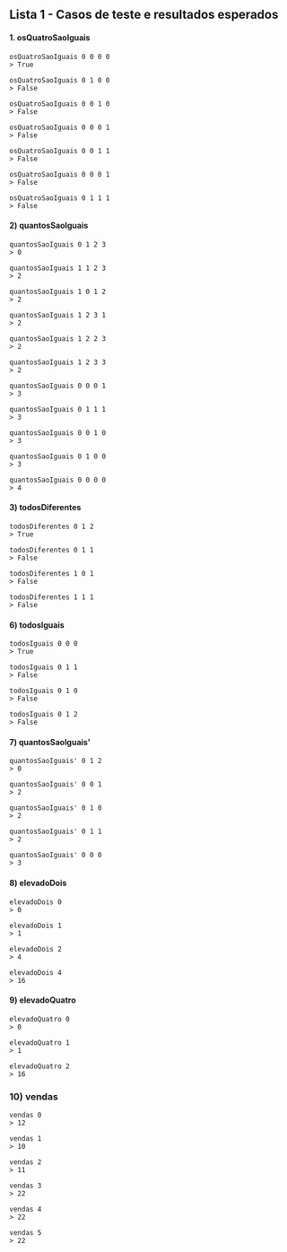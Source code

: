 ## Lista 1 - Casos de teste e resultados esperados


#### 1. osQuatroSaoIguais


    osQuatroSaoIguais 0 0 0 0
    > True

    osQuatroSaoIguais 0 1 0 0
    > False

    osQuatroSaoIguais 0 0 1 0
    > False

    osQuatroSaoIguais 0 0 0 1
    > False

    osQuatroSaoIguais 0 0 1 1
    > False

    osQuatroSaoIguais 0 0 0 1
    > False

    osQuatroSaoIguais 0 1 1 1
    > False


#### 2) quantosSaoIguais

    quantosSaoIguais 0 1 2 3
    > 0

    quantosSaoIguais 1 1 2 3
    > 2

    quantosSaoIguais 1 0 1 2
    > 2

    quantosSaoIguais 1 2 3 1
    > 2

    quantosSaoIguais 1 2 2 3
    > 2

    quantosSaoIguais 1 2 3 3
    > 2

    quantosSaoIguais 0 0 0 1
    > 3

    quantosSaoIguais 0 1 1 1
    > 3

    quantosSaoIguais 0 0 1 0
    > 3

    quantosSaoIguais 0 1 0 0
    > 3

    quantosSaoIguais 0 0 0 0
    > 4


#### 3) todosDiferentes

    todosDiferentes 0 1 2
    > True

    todosDiferentes 0 1 1
    > False

    todosDiferentes 1 0 1
    > False

    todosDiferentes 1 1 1
    > False



#### 6) todosIguais

    todosIguais 0 0 0
    > True

    todosIguais 0 1 1
    > False

    todosIguais 0 1 0
    > False

    todosIguais 0 1 2
    > False



#### 7) quantosSaoIguais'


    quantosSaoIguais' 0 1 2
    > 0

    quantosSaoIguais' 0 0 1
    > 2

    quantosSaoIguais' 0 1 0
    > 2

    quantosSaoIguais' 0 1 1
    > 2

    quantosSaoIguais' 0 0 0
    > 3



#### 8) elevadoDois

    elevadoDois 0
    > 0

    elevadoDois 1
    > 1

    elevadoDois 2
    > 4

    elevadoDois 4
    > 16



#### 9) elevadoQuatro

    elevadoQuatro 0
    > 0

    elevadoQuatro 1
    > 1

    elevadoQuatro 2
    > 16



### 10) vendas

    vendas 0
    > 12

    vendas 1
    > 10

    vendas 2
    > 11

    vendas 3
    > 22

    vendas 4
    > 22

    vendas 5
    > 22
